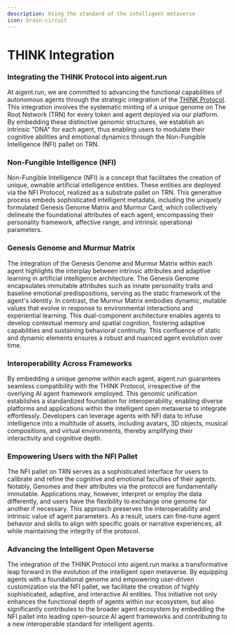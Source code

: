 ```yaml
---
description: Using the standard of the intelligent metaverse
icon: brain-circuit
---
```


# THINK Integration

### **Integrating the THINK Protocol into aigent.run**

At aigent.run, we are committed to advancing the functional capabilities of autonomous agents through the strategic integration of the [THINK Protocol](https://www.thinkagents.ai/). This integration involves the systematic minting of a unique genome on The Root Network (TRN) for every token and agent deployed via our platform. By embedding these distinctive genomic structures, we establish an intrinsic "DNA" for each agent, thus enabling users to modulate their cognitive abilities and emotional dynamics through the Non-Fungible Intelligence (NFI) pallet on TRN.

### Non-Fungible Intelligence (NFI)&#x20;

Non-Fungible Intelligence (NFI) is a concept that facilitates the creation of unique, ownable artificial intelligence entities. These entities are deployed via the NFI Protocol, realized as a substrate pallet on TRN. This generative process embeds sophisticated intelligent metadata, including the uniquely formulated Genesis Genome Matrix and Murmur Card, which collectively delineate the foundational attributes of each agent, encompassing their personality framework, affective range, and intrinsic operational parameters.

### Genesis Genome and Murmur Matrix

The integration of the Genesis Genome and Murmur Matrix within each agent highlights the interplay between intrinsic attributes and adaptive learning in artificial intelligence architecture. The Genesis Genome encapsulates immutable attributes such as innate personality traits and baseline emotional predispositions, serving as the static framework of the agent's identity. In contrast, the Murmur Matrix embodies dynamic, mutable values that evolve in response to environmental interactions and experiential learning. This dual-component architecture enables agents to develop contextual memory and spatial cognition, fostering adaptive capabilities and sustaining behavioral continuity. This confluence of static and dynamic elements ensures a robust and nuanced agent evolution over time.

### Interoperability Across Frameworks

By embedding a unique genome within each agent, aigent.run guarantees seamless compatibility with the THINK Protocol, irrespective of the overlying AI agent framework employed. This genomic unification establishes a standardized foundation for interoperability, enabling diverse platforms and applications within the intelligent open metaverse to integrate effortlessly. Developers can leverage agents with NFI data to infuse intelligence into a multitude of assets, including avatars, 3D objects, musical compositions, and virtual environments, thereby amplifying their interactivity and cognitive depth.

### Empowering Users with the NFI Pallet

The NFI pallet on TRN serves as a sophisticated interface for users to calibrate and refine the cognitive and emotional faculties of their agents. Notably, Genomes and their attributes via the protocol are fundamentally immutable. Applications may, however, interpret or employ the data differently, and users have the flexibility to exchange one genome for another if necessary. This approach preserves the interoperability and intrinsic value of agent parameters. As a result, users can fine-tune agent behavior and skills to align with specific goals or narrative experiences, all while maintaining the integrity of the protocol.&#x20;

### Advancing the Intelligent Open Metaverse

The integration of the THINK Protocol into aigent.run marks a transformative leap forward in the evolution of the intelligent open metaverse. By equipping agents with a foundational genome and empowering user-driven customization via the NFI pallet, we facilitate the creation of highly sophisticated, adaptive, and interactive AI entities. This initiative not only enhances the functional depth of agents within our ecosystem, but also significantly contributes to the broader agent ecosystem by embedding the NFI pallet into leading open-source AI agent frameworks and contributing to a new interoperable standard for intelligent agents.
